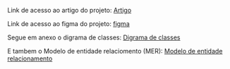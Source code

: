 Link de acesso ao artigo do projeto: [Artigo](https://www.overleaf.com/read/wycqrbdjnjhs)

Link de acesso ao figma do projeto: [figma](https://www.figma.com/file/6ZA8f3NRDIHHVJYuvkbID5/Agenda%C3%AD?type=design&node-id=0%3A1&t=5hSJHzQeTDjZqmD4-1)

Segue em anexo o digrama de classes: [Digrama de classes](./diagramas/classes.png)

E tambem o Modelo de entidade relaciomento (MER):  [Modelo de entidade relacionamento](./diagramas/MER.png)

